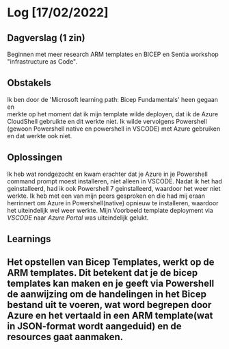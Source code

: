 # Log [17/02/2022]
 
## Dagverslag (1 zin)
 Beginnen met meer research ARM templates en BICEP en Sentia workshop "infrastructure as Code".
## Obstakels
 Ik ben door de 'Microsoft learning path: Bicep Fundamentals' heen gegaan en  
 merkte op het moment dat ik mijn template wilde deployen, dat ik de Azure CloudShell
 gebruikte en dit werkte niet. Ik wilde vervolgens Powershell (gewoon Powershell native en powershell in VSCODE) met Azure gebruiken en dat werkte ook niet.
## Oplossingen
 Ik heb wat rondgezocht en kwam erachter dat je Azure in je Powershell command prompt moest installeren, niet alleen in VSCODE.
 Nadat ik het had geinstalleerd, had ik ook Powershell 7 geinstalleerd, waardoor het weer niet werkte. Ik heb met een van mijn peers gesproken en die had mij eraan herrinnert om Azure in Powershell(native) opnieuw te installeren, waardoor het uiteindelijk wel weer werkte.
 Mijn Voorbeeld template deployment via *VSCODE* naar *Azure Portal* was uiteindelijk gelukt.
## Learnings
 Het opstellen van Bicep Templates, werkt op de ARM templates. Dit betekent dat je de bicep templates kan maken en je geeft via Powershell de aanwijzing om de handelingen in het Bicep bestand uit te voeren, wat word begrepen door Azure en het vertaald in een ARM template(wat in JSON-format wordt aangeduid) en de resources gaat aanmaken.
---
